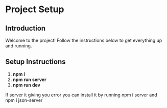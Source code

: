 # Project Setup

## Introduction

Welcome to the project! Follow the instructions below to get everything up and running.

## Setup Instructions

1. **npm i**
2.  **npm run server**
3. **npm run dev**

   
If server it giving you error you can install it by running npm i server and npm i json-server

